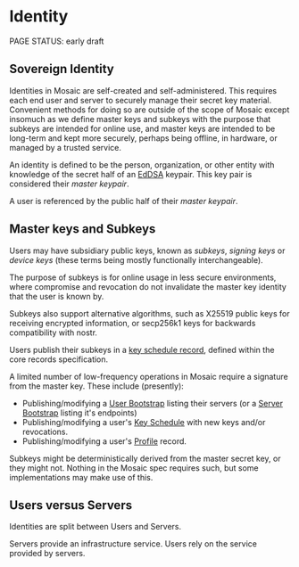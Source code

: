 # Identity

<status>PAGE STATUS: early draft</status>

## Sovereign Identity

Identities in Mosaic are self-created and self-administered.
This requires each end user and server to securely manage their secret key material.
Convenient methods for doing so are outside of the scope of Mosaic
except insomuch as we define master keys and subkeys with the purpose that
subkeys are intended for online use, and master keys are intended to be
long-term and kept more securely, perhaps being offline, in hardware, or
managed by a trusted service.

An identity is defined to be the person, organization, or other entity with knowledge
of the secret half of an [EdDSA](cryptography.md#digital-signature-with-eddsa-ed25519)
keypair.  This key pair is considered their *master keypair*.

A user is referenced by the public half of their *master keypair*.

## Master keys and Subkeys

Users may have subsidiary public keys, known as *subkeys*, *signing keys* or
*device keys* (these terms being mostly functionally interchangeable).

The purpose of subkeys is for online usage in less secure environments, where
compromise and revocation do not invalidate the master key identity that the
user is known by.

Subkeys also support alternative algorithms, such as X25519 public keys for
receiving encrypted information, or secp256k1 keys for backwards compatibility
with nostr.

Users publish their subkeys in a [key schedule record](keyschedule.md), defined
within the core records specification.

A limited number of low-frequency operations in Mosaic require a signature from
the master key. These include (presently):

* Publishing/modifying a [User Bootstrap](bootstrap.md) listing their servers (or
  a [Server Bootstrap](bootstrap.md) listing it's endpoints)
* Publishing/modifying a user's [Key Schedule](keyschedule.md) with new keys and/or revocations.
* Publishing/modifying a user's [Profile](profile.md) record.

Subkeys might be deterministically derived from the master secret key, or they
might not. Nothing in the Mosaic spec requires such, but some implementations
may make use of this.

## Users versus Servers

Identities are split between Users and Servers.

Servers provide an infrastructure service. Users rely on the service provided by
servers.



